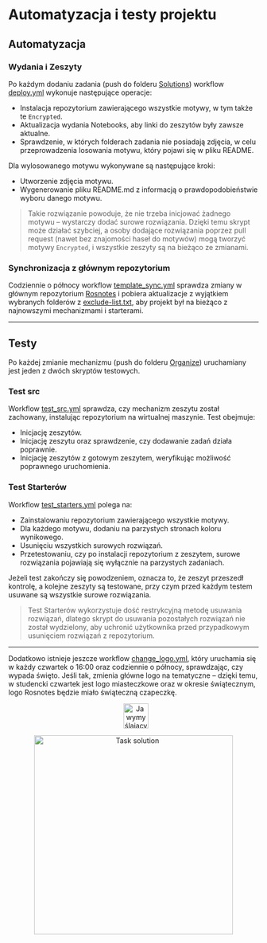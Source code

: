 # Automatyzacja i testy projektu

## Automatyzacja

### Wydania i Zeszyty

Po każdym dodaniu zadania (push do folderu [Solutions](../../Solutions)) workflow [deploy.yml](./deploy.yml) wykonuje następujące operacje:
- Instalacja repozytorium zawierającego wszystkie motywy, w tym także te `Encrypted`.
- Aktualizacja wydania Notebooks, aby linki do zeszytów były zawsze aktualne.
- Sprawdzenie, w których folderach zadania nie posiadają zdjęcia, w celu przeprowadzenia losowania motywu, który pojawi się w pliku README.

Dla wylosowanego motywu wykonywane są następujące kroki:
- Utworzenie zdjęcia motywu.
- Wygenerowanie pliku README.md z informacją o prawdopodobieństwie wyboru danego motywu.

> Takie rozwiązanie powoduje, że nie trzeba inicjować żadnego motywu – wystarczy dodać surowe rozwiązania. Dzięki temu skrypt może działać szybciej, a osoby dodające rozwiązania poprzez pull request (nawet bez znajomości haseł do motywów) mogą tworzyć motywy `Encrypted`, i wszystkie zeszyty są na bieżąco ze zmianami.

### Synchronizacja z głównym repozytorium  

Codziennie o północy workflow [template_sync.yml](./template_sync.yml) sprawdza zmiany w głównym repozytorium [Rosnotes](https://github.com/kamilGie/Rosnotes) i pobiera aktualizacje z wyjątkiem wybranych folderów z [exclude-list.txt](./exclude-list.txt), aby projekt był na bieżąco z najnowszymi mechanizmami i starterami.

---

## Testy

Po każdej zmianie mechanizmu (push do folderu [Organize](../../Organize)) uruchamiany jest jeden z dwóch skryptów testowych.

### Test src

Workflow [test_src.yml](./test_src.yml) sprawdza, czy mechanizm zeszytu został zachowany, instalując repozytorium na wirtualnej maszynie. Test obejmuje:
- Inicjację zeszytów.
- Inicjację zeszytu oraz sprawdzenie, czy dodawanie zadań działa poprawnie.
- Inicjację zeszytów z gotowym zeszytem, weryfikując możliwość poprawnego uruchomienia.

### Test Starterów

Workflow [test_starters.yml](./test_starters.yml) polega na:
- Zainstalowaniu repozytorium zawierającego wszystkie motywy.
- Dla każdego motywu, dodaniu na parzystych stronach koloru wynikowego.
- Usunięciu wszystkich surowych rozwiązań.
- Przetestowaniu, czy po instalacji repozytorium z zeszytem, surowe rozwiązania pojawiają się wyłącznie na parzystych zadaniach.

Jeżeli test zakończy się powodzeniem, oznacza to, że zeszyt przeszedł kontrolę, a kolejne zeszyty są testowane, przy czym przed każdym testem usuwane są wszystkie surowe rozwiązania.

> Test Starterów wykorzystuje dość restrykcyjną metodę usuwania rozwiązań, dlatego skrypt do usuwania pozostałych rozwiązań nie został wydzielony, aby uchronić użytkownika przed przypadkowym usunięciem rozwiązań z repozytorium.

--- 
Dodatkowo istnieje jeszcze workflow [change_logo.yml](./change_logo.yml), który uruchamia się w każdy czwartek o 16:00 oraz codziennie o północy, sprawdzając, czy wypada święto. Jeśli tak, zmienia główne logo na tematyczne – dzięki temu, w studencki czwartek jest logo miasteczkowe oraz w okresie świątecznym, logo Rosnotes będzie miało świąteczną czapeczkę.  

<p align="center">
  <img width="50" alt="Ja wymyślający ta super zmiane" src="https://github.com/user-attachments/assets/6e38b340-4871-4470-af08-3930d7f7459c" style="margin-left: 10px;">
</p>

<p align="center">
  <a href="https://www.youtube.com/watch?v=b0Zu_EqJeUA&feature=youtu.be" target="_blank">
    <picture>
      <source srcset="https://github.com/user-attachments/assets/f527aa3b-e050-4b58-9750-ed519a4a7af6" media="(prefers-color-scheme: light)">
      <source srcset="https://github.com/user-attachments/assets/d1aceab9-e226-4ad7-bf7e-92d89653f063" media="(prefers-color-scheme: dark)">
      <img src="https://github.com/user-attachments/assets/f527aa3b-e050-4b58-9750-ed519a4a7af6" alt="Task solution" width="400">
    </picture>
</p>

